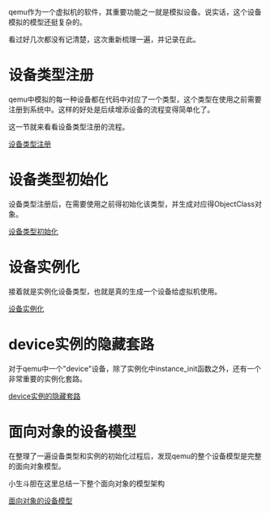 qemu作为一个虚拟机的软件，其重要功能之一就是模拟设备。说实话，这个设备模拟的模型还挺复杂的。

看过好几次都没有记清楚，这次重新梳理一遍，并记录在此。

# 设备类型注册

qemu中模拟的每一种设备都在代码中对应了一个类型，这个类型在使用之前需要注册到系统中。这样的好处是后续增添设备的流程变得简单化了。

这一节就来看看设备类型注册的流程。

[设备类型注册][1]

# 设备类型初始化

设备类型注册后，在需要使用之前得初始化该类型，并生成对应得ObjectClass对象。

[设备类型初始化][2]

# 设备实例化

接着就是实例化设备类型，也就是真的生成一个设备给虚拟机使用。

[设备实例化][3]

# device实例的隐藏套路

对于qemu中一个"device"设备，除了实例化中instance_init函数之外，还有一个非常重要的实例化套路。

[device实例的隐藏套路][4]

# 面向对象的设备模型

在整理了一遍设备类型和实例的初始化过程后，发现qemu的整个设备模型是完整的面向对象模型。

小生斗胆在这里总结一下整个面向对象的模型架构

[面向对象的设备模型][5]

[1]: /device_model/01-type_register.md
[2]: /device_model/02-register_objectclass.md
[3]: /device_model/03-objectclass_instance.md
[4]: /device_model/04-device_hidden_part.md
[5]: /device_model/05-device_oo_model.md

